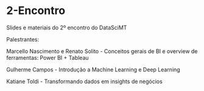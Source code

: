 # 2-Encontro
Slides e materiais do 2º encontro do DataSciMT

Palestrantes:

Marcello Nascimento e Renato Solito - Conceitos gerais de BI e overview de ferramentas: Power BI + Tableau

Gulherme Campos - Introdução a Machine Learning e Deep Learning

Katiane Toldi - Transformando dados em insights de negócios
